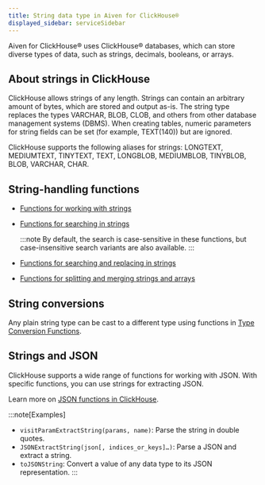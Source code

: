 ```yaml
---
title: String data type in Aiven for ClickHouse®
displayed_sidebar: serviceSidebar
---
```


Aiven for ClickHouse® uses ClickHouse® databases, which can store diverse types of data, such as strings, decimals, booleans, or arrays.

## About strings in ClickHouse

ClickHouse allows strings of any length. Strings can contain an
arbitrary amount of bytes, which are stored and output as-is. The string
type replaces the types VARCHAR, BLOB, CLOB, and others from other
database management systems (DBMS). When creating tables, numeric
parameters for string fields can be set (for example, TEXT(140)) but are
ignored.

ClickHouse supports the following aliases for strings: LONGTEXT,
MEDIUMTEXT, TINYTEXT, TEXT, LONGBLOB, MEDIUMBLOB, TINYBLOB, BLOB,
VARCHAR, CHAR.

## String-handling functions

-   [Functions for working with
    strings](https://clickhouse.com/docs/en/sql-reference/functions/string-functions/)

-   [Functions for searching in
    strings](https://clickhouse.com/docs/en/sql-reference/functions/string-search-functions)

    :::note
    By default, the search is case-sensitive in these functions, but
    case-insensitive search variants are also available.
    :::

-   [Functions for searching and replacing in
    strings](https://clickhouse.com/docs/en/sql-reference/functions/string-replace-functions)

-   [Functions for splitting and merging strings and
    arrays](https://clickhouse.com/docs/en/sql-reference/functions/splitting-merging-functions)

## String conversions

Any plain string type can be cast to a different type using functions in
[Type Conversion
Functions](https://clickhouse.com/docs/en/sql-reference/functions/type-conversion-functions).

## Strings and JSON

ClickHouse supports a wide range of functions for working with JSON.
With specific functions, you can use strings for extracting JSON.

Learn more on [JSON functions in
ClickHouse](https://clickhouse.com/docs/en/sql-reference/functions/json-functions/).

:::note[Examples]
-   `visitParamExtractString(params, name)`: Parse the string in double
    quotes.
-   `JSONExtractString(json[, indices_or_keys]…)`: Parse a JSON and
    extract a string.
-   `toJSONString`: Convert a value of any data type to its JSON
    representation.
:::
